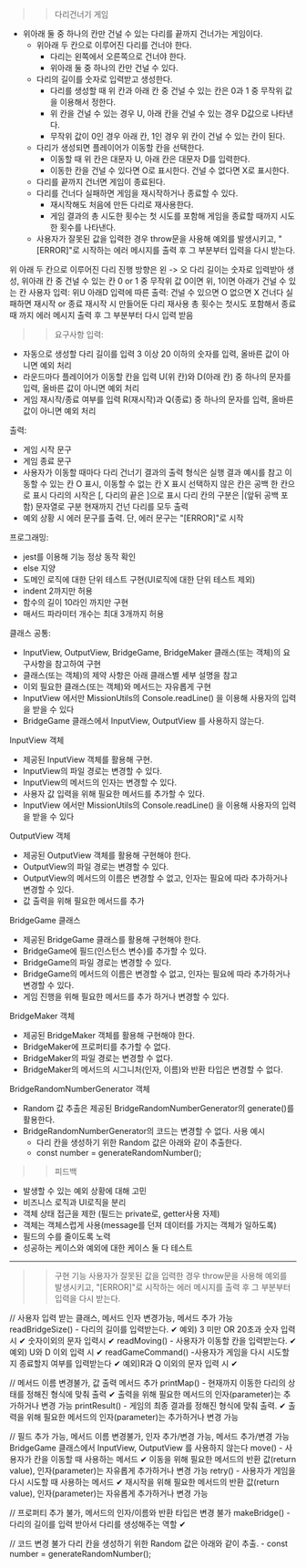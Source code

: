 >> 다리건너기 게임
- 위아래 둘 중 하나의 칸만 건널 수 있는 다리를 끝까지 건너가는 게임이다.
    - 위아래 두 칸으로 이루어진 다리를 건너야 한다.
        - 다리는 왼쪽에서 오른쪽으로 건너야 한다.
        - 위아래 둘 중 하나의 칸만 건널 수 있다.
    - 다리의 길이를 숫자로 입력받고 생성한다.
        - 다리를 생성할 때 위 칸과 아래 칸 중 건널 수 있는 칸은 0과 1 중 무작위 값을 이용해서 정한다.
        - 위 칸을 건널 수 있는 경우 U, 아래 칸을 건널 수 있는 경우 D값으로 나타낸다.
        - 무작위 값이 0인 경우 아래 칸, 1인 경우 위 칸이 건널 수 있는 칸이 된다.
    - 다리가 생성되면 플레이어가 이동할 칸을 선택한다.
        - 이동할 때 위 칸은 대문자 U, 아래 칸은 대문자 D를 입력한다.
        - 이동한 칸을 건널 수 있다면 O로 표시한다. 건널 수 없다면 X로 표시한다.
    - 다리를 끝까지 건너면 게임이 종료된다.
    - 다리를 건너다 실패하면 게임을 재시작하거나 종료할 수 있다.
        - 재시작해도 처음에 만든 다리로 재사용한다.
        - 게임 결과의 총 시도한 횟수는 첫 시도를 포함해 게임을 종료할 때까지 시도한 횟수를 나타낸다.
    - 사용자가 잘못된 값을 입력한 경우 throw문을 사용해 예외를 발생시키고, "[ERROR]"로 시작하는 에러 메시지를 출력 후 그 부분부터 입력을 다시 받는다.

위 아래 두 칸으로 이루어진 다리
진행 방향은 왼 -> 오
다리 길이는 숫자로 입력받아 생성, 위아래 칸 중 건널 수 있는 칸 0 or 1 중 무작위 값
0이면 위, 1이면 아래가 건널 수 있는 칸
사용자 입력: 위U 아래D
입력에 따른 출력: 건널 수 있으면 O 없으면 X
건너다 실패하면 재시작 or 종료 재시작 시 만들어둔 다리 재사용
총 횟수는 첫시도 포함해서 종료때 까지
에러 메시지 출력 후 그 부분부터 다시 입력 받음

>> 요구사항
입력:
- 자동으로 생성할 다리 길이를 입력
    3 이상 20 이하의 숫자를 입력, 올바른 값이 아니면 예외 처리
- 라운드마다 플레이어가 이동할 칸을 입력
    U(위 칸)와 D(아래 칸) 중 하나의 문자를 입력, 올바른 값이 아니면 예외 처리
- 게임 재시작/종료 여부를 입력
    R(재시작)과 Q(종료) 중 하나의 문자를 입력, 올바른 값이 아니면 예외 처리

출력:
- 게임 시작 문구
- 게임 종료 문구
- 사용자가 이동할 때마다 다리 건너기 결과의 출력 형식은 실행 결과 예시를 참고
    이동할 수 있는 칸 O 표시, 이동할 수 없는 칸 X 표시
    선택하지 않은 칸은 공백 한 칸으로 표시
    다리의 시작은 [, 다리의 끝은 ]으로 표시
    다리 칸의 구분은 |(앞뒤 공백 포함) 문자열로 구분 
    현재까지 건넌 다리를 모두 출력
- 예외 상황 시 에러 문구를 출력. 단, 에러 문구는 "[ERROR]"로 시작

프로그래밍:
- jest를 이용해 기능 정상 동작 확인
- else 지양
- 도메인 로직에 대한 단위 테스트 구현(UI로직에 대한 단위 테스트 제외)
- indent 2까지만 허용
- 함수의 길이 10라인 까지만 구현
- 매서드 파라미터 개수는 최대 3개까지 허용

클래스 공통:
- InputView, OutputView, BridgeGame, BridgeMaker 클래스(또는 객체)의 요구사항을 참고하여 구현
- 클래스(또는 객체)의 제약 사항은 아래 클래스별 세부 설명을 참고
- 이외 필요한 클래스(또는 객체)와 메서드는 자유롭게 구현
- InputView 에서만 MissionUtils의 Console.readLine() 을 이용해 사용자의 입력을 받을 수 있다
- BridgeGame 클래스에서 InputView, OutputView 를 사용하지 않는다.

InputView 객체
- 제공된 InputView 객체를 활용해 구현.
- InputView의 파일 경로는 변경할 수 있다.
- InputView의 메서드의 인자는 변경할 수 있다.
- 사용자 값 입력을 위해 필요한 메서드를 추가할 수 있다.
- InputView 에서만 MissionUtils의 Console.readLine() 을 이용해 사용자의 입력을 받을 수 있다

OutputView 객체
- 제공된 OutputView 객체를 활용해 구현해야 한다.
- OutputView의 파일 경로는 변경할 수 있다.
- OutputView의 메서드의 이름은 변경할 수 없고, 인자는 필요에 따라 추가하거나 변경할 수 있다.
- 값 출력을 위해 필요한 메서드를 추가

BridgeGame 클래스
- 제공된 BridgeGame 클래스를 활용해 구현해야 한다.
- BridgeGame에 필드(인스턴스 변수)를 추가할 수 있다.
- BridgeGame의 파일 경로는 변경할 수 있다.
- BridgeGame의 메서드의 이름은 변경할 수 없고, 인자는 필요에 따라 추가하거나 변경할 수 있다.
- 게임 진행을 위해 필요한 메서드를 추가 하거나 변경할 수 있다.

BridgeMaker 객체
- 제공된 BridgeMaker 객체를 활용해 구현해야 한다.
- BridgeMaker에 프로퍼티를 추가할 수 없다.
- BridgeMaker의 파일 경로는 변경할 수 없다.
- BridgeMaker의 메서드의 시그니처(인자, 이름)와 반환 타입은 변경할 수 없다.

BridgeRandomNumberGenerator 객체
- Random 값 추출은 제공된 BridgeRandomNumberGenerator의 generate()를 활용한다.
- BridgeRandomNumberGenerator의 코드는 변경할 수 없다.
    사용 예시
    - 다리 칸을 생성하기 위한 Random 값은 아래와 같이 추출한다.
    - const number = generateRandomNumber();

>> 피드백
- 발생할 수 있는 예외 상황에 대해 고민
- 비즈니스 로직과 UI로직을 분리
- 객체 상태 접근을 제한 (필드는 private로, getter사용 자제)
- 객체는 객체스럽게 사용(message를 던져 데이터를 가지는 객체가 일하도록)
- 필드의 수를 줄이도록 노력
- 성공하는 케이스와 예외에 대한 케이스 둘 다 테스트

------------------------------------------------------------------------------------
>> 구현 기능
 사용자가 잘못된 값을 입력한 경우 throw문을 사용해 예외를 발생시키고, "[ERROR]"로 시작하는 에러 메시지를 출력 후 그 부분부터 입력을 다시 받는다.
<App>

<InputView> // 사용자 입력 받는 클래스, 메서드 인자 변경가능, 메서드 추가 가능
readBridgeSize() - 다리의 길이를 입력받는다. ✔
    예외) 3 미만 OR 20초과 숫자 입력시  ✔
        숫자이외의 문자 입력시  ✔
readMoving() - 사용자가 이동할 칸을 입력받는다. ✔
    예외) U와 D 이외 입력 시 ✔
readGameCommand() -사용자가 게임을 다시 시도할지 종료할지 여부를 입력받는다 ✔
    예외)R과 Q 이외의 문자 입력 시 ✔

<OutputView> // 메서드 이름 변경불가, 값 출력 메서드 추가
printMap() - 현재까지 이동한 다리의 상태를 정해진 형식에 맞춰 출력 ✔
                출력을 위해 필요한 메서드의 인자(parameter)는 추가하거나 변경 가능
printResult() - 게임의 최종 결과를 정해진 형식에 맞춰 출력. ✔
                출력을 위해 필요한 메서드의 인자(parameter)는 추가하거나 변경 가능

<BridgeGame> // 필드 추가 가능, 메서드 이름 변경불가, 인자 추가/변경 가능, 메서드 
                추가/변경 가능
                BridgeGame 클래스에서 InputView, OutputView 를 사용하지 않는다
move() - 사용자가 칸을 이동할 때 사용하는 메서드 ✔
            이동을 위해 필요한 메서드의 반환 값(return value), 인자(parameter)는 자유롭게 추가하거나 변경 가능
retry() - 사용자가 게임을 다시 시도할 때 사용하는 메서드 ✔
             재시작을 위해 필요한 메서드의 반환 값(return value), 인자(parameter)는 자유롭게 추가하거나 변경 가능

<BridgeMaker> // 프로퍼티 추가 불가, 메서드의 인자/이름와 반환 타입은 변경 불가
makeBridge() - 다리의 길이를 입력 받아서 다리를 생성해주는 역할 ✔
  
<BridgeRandomNumberGenerator> // 코드 변경 불가
 다리 칸을 생성하기 위한 Random 값은 아래와 같이 추출.
    - const number = generateRandomNumber();